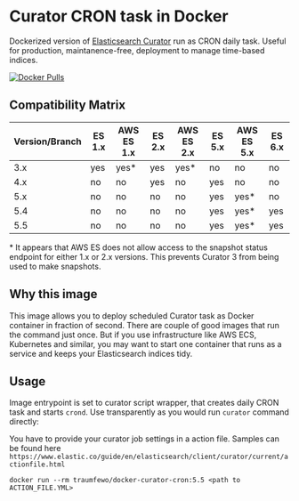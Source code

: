 # Curator CRON task in Docker 

Dockerized version of [Elasticsearch Curator](https://github.com/elastic/curator) run as CRON daily task. Useful for production, maintanence-free, deployment to manage time-based indices.

[![Docker Pulls](https://img.shields.io/docker/pulls/traumfewo/docker-curator-cron.svg)](https://hub.docker.com/r/traumfewo/docker-curator-cron/)


## Compatibility Matrix

|Version/Branch | ES 1.x   | AWS ES 1.x | ES 2.x   | AWS ES 2.x | ES 5.x   | AWS ES 5.x | ES 6.x     |
|---------------|----------|------------|----------|------------|----------|------------|------------|
|  3.x          |    yes   |     yes*   |   yes    |     yes*   |   no     |     no     |     no     |
|  4.x          |    no    |     no     |   yes    |     no     |   yes    |     no     |     no     |
|  5.x          |    no    |     no     |   no     |     no     |   yes    |     yes*   |     no     |
|  5.4          |    no    |     no     |   no     |     no     |   yes    |     yes*   |     yes    |
|  5.5          |    no    |     no     |   no     |     no     |   yes    |     yes*   |     yes    |

\* It appears that AWS ES does not allow access to the snapshot status endpoint for either 1.x or 2.x versions. This prevents Curator 3 from being used to make snapshots.

## Why this image

This image allows you to deploy scheduled Curator task as Docker container in fraction of second. There are couple of good
images that run the command just once. But if you use infrastructure like AWS ECS, Kubernetes and similar, you may want to
start one container that runs as a service and keeps your Elasticsearch indices tidy.

## Usage

Image entrypoint is set to curator script wrapper, that creates daily CRON task and starts `crond`. Use transparently as
you would run `curator` command directly:

You have to provide your curator job settings in a action file. Samples can be found here `https://www.elastic.co/guide/en/elasticsearch/client/curator/current/actionfile.html`

```
docker run --rm traumfewo/docker-curator-cron:5.5 <path to ACTION_FILE.YML>
```
